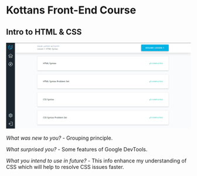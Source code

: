 ﻿<!DOCTYPE html>

<head>
    <meta charset="utf-8" />
    <h1>Kottans Front-End Course</h1>
    <meta name="description" content="Stage 0. Self-Study" />
    <link rel="stylesheet" href="https://maxcdn.bootstrapcdn.com/bootstrap/3.3.7/css/bootstrap.min.css" integrity="sha384-BVYiiSIFeK1dGmJRAkycuHAHRg32OmUcww7on3RYdg4Va+PmSTsz/K68vbdEjh4u" crossorigin="anonymous">
    <link href="https://fonts.googleapis.com/icon?family=Material+Icons" rel="stylesheet">
</head>

<body>
    <div>
        <h2>Intro to HTML & CSS</h2>
    </div>
      <p><img src="1.png" alt="html-css-done"></p>
    <div>
    <p><i>What was new to you?</i><span> - Grouping principle.</span></p>
    <p><i>What surprised you?</i><span> - Some features of Google DevTools.</span></p>
    <p><i>What you intend to use in future?</i><span> - This info enhance my understanding of CSS which will help to resolve CSS issues faster.</span></p>
    </div>
</body>
</html>
